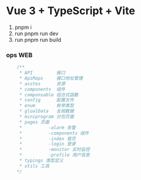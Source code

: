 # Vue 3 + TypeScript + Vite
   1. pnpm i
   2. run pnpm run dev 
   3. run pnpm run build

### ops WEB
```ts
    /**
     * API         接口
     * ApiMaps     接口地址管理
     * asstes      资源
     * components  组件
     * componsable 组合式函数
     * config      配置文件
     * enum        枚举类型
     * gloalData   全局数据
     * miniprogram 分包页面 
     * pages 页面
     *          -alarm 告警
     *          -components 组件
     *          -index 首页
     *          -login 登录
     *          -monitor 实时监控
     *          -profile 用户信息
     * typings 类型定义
     * utils 工具
    */
```
